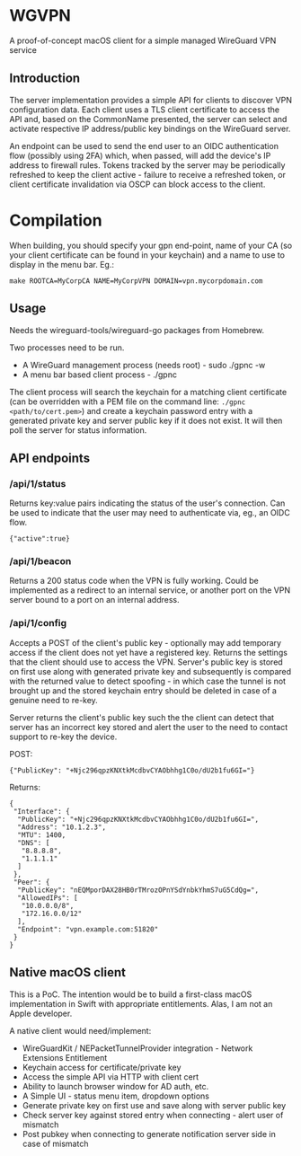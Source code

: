 # WGVPN

A proof-of-concept macOS client for a simple managed WireGuard VPN service

## Introduction

The server implementation provides a simple API for clients to
discover VPN configuration data. Each client uses a TLS client
certificate to access the API and, based on the CommonName presented,
the server can select and activate respective IP address/public key
bindings on the WireGuard server.

An endpoint can be used to send the end user to an OIDC authentication
flow (possibly using 2FA) which, when passed, will add the device's IP
address to firewall rules. Tokens tracked by the server may be
periodically refreshed to keep the client active - failure to receive
a refreshed token, or client certificate invalidation via OSCP can
block access to the client.

# Compilation

When building, you should specify your gpn end-point, name of your CA
(so your client certificate can be found in your keychain) and a name
to use to display in the menu bar. Eg.:

  `make ROOTCA=MyCorpCA NAME=MyCorpVPN DOMAIN=vpn.mycorpdomain.com`

## Usage

Needs the wireguard-tools/wireguard-go packages from Homebrew.

Two processes need to be run.

* A WireGuard management process (needs root) - sudo ./gpnc -w
* A menu bar based client process - ./gpnc

The client process will search the keychain for a matching client
certificate (can be overridden with a PEM file on the command line: `./gpnc <path/to/cert.pem>`)
and create a keychain password entry with a generated private key and
server public key if it does not exist. It will then poll the server
for status information.

## API endpoints

### /api/1/status

Returns key:value pairs indicating the status of the user's
connection. Can be used to indicate that the user may need to
authenticate via, eg., an OIDC flow.

```
{"active":true}
```

### /api/1/beacon

Returns a 200 status code when the VPN is fully working. Could be
implemented as a redirect to an internal service, or another port on
the VPN server bound to a port on an internal address.

### /api/1/config

Accepts a POST of the client's public key - optionally may add
temporary access if the client does not yet have a registered
key. Returns the settings that the client should use to access the
VPN. Server's public key is stored on first use along with generated
private key and subsequently is compared with the returned value to
detect spoofing - in which case the tunnel is not brought up and the
stored keychain entry should be deleted in case of a genuine need to
re-key.

Server returns the client's public key such the the client can detect
that server has an incorrect key stored and alert the user to the need
to contact support to re-key the device.

POST:

```
{"PublicKey": "+Njc296qpzKNXtkMcdbvCYAObhhg1C0o/dU2b1fu6GI="}
```

Returns:

```
{
 "Interface": {
  "PublicKey": "+Njc296qpzKNXtkMcdbvCYAObhhg1C0o/dU2b1fu6GI=",
  "Address": "10.1.2.3",
  "MTU": 1400,
  "DNS": [
   "8.8.8.8",
   "1.1.1.1"
  ]
 },
 "Peer": {
  "PublicKey": "nEQMporDAX28HB0rTMrozOPnYSdYnbkYhmS7uG5CdQg=",
  "AllowedIPs": [
   "10.0.0.0/8",
   "172.16.0.0/12"
  ],
  "Endpoint": "vpn.example.com:51820"
 }
}
```


## Native macOS client

This is a PoC. The intention would be to build a first-class macOS
implementation in Swift with appropriate entitlements. Alas, I am not
an Apple developer.

A native client would need/implement:

* WireGuardKit / NEPacketTunnelProvider integration - Network Extensions Entitlement
* Keychain access for certificate/private key
* Access the simple API via HTTP with client cert
* Ability to launch browser window for AD auth, etc.
* A Simple UI - status menu item, dropdown options
* Generate private key on first use and save along with server public key
* Check server key against stored entry when connecting - alert user of mismatch
* Post pubkey when connecting to generate notification server side in case of mismatch
